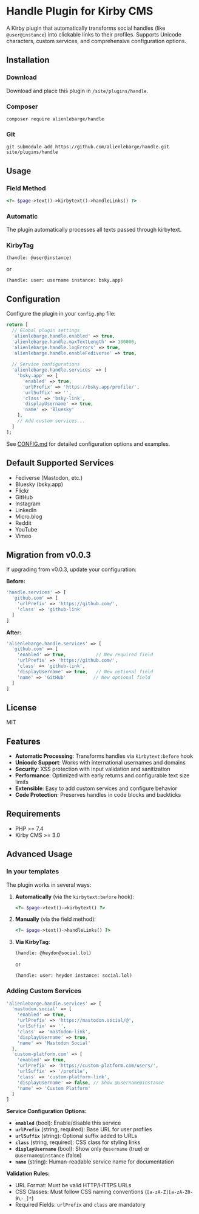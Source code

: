 # Handle Plugin for Kirby CMS

A Kirby plugin that automatically transforms social handles (like `@user@instance`) into clickable links to their profiles. Supports Unicode characters, custom services, and comprehensive configuration options.

## Installation

### Download

Download and place this plugin in `/site/plugins/handle`.

### Composer

```
composer require alienlebarge/handle
```
### Git

```
git submodule add https://github.com/alienlebarge/handle.git site/plugins/handle
```

## Usage

### Field Method

```php
<?= $page->text()->kirbytext()->handleLinks() ?>
```

### Automatic

The plugin automatically processes all texts passed through kirbytext.

### KirbyTag

```
(handle: @user@instance)
```

or

```
(handle: user: username instance: bsky.app)
```

## Configuration

Configure the plugin in your `config.php` file:

```php
return [
  // Global plugin settings
  'alienlebarge.handle.enabled' => true,
  'alienlebarge.handle.maxTextLength' => 100000,
  'alienlebarge.handle.logErrors' => true,
  'alienlebarge.handle.enableFediverse' => true,
  
  // Service configurations
  'alienlebarge.handle.services' => [
    'bsky.app' => [
      'enabled' => true,
      'urlPrefix' => 'https://bsky.app/profile/',
      'urlSuffix' => '',
      'class' => 'bsky-link',
      'displayUsername' => true,
      'name' => 'Bluesky'
    ],
    // Add custom services...
  ]
];
```

See [CONFIG.md](CONFIG.md) for detailed configuration options and examples.

## Default Supported Services

- Fediverse (Mastodon, etc.)
- Bluesky (bsky.app)
- Flickr
- GitHub
- Instagram
- LinkedIn
- Micro.blog
- Reddit
- YouTube
- Vimeo

## Migration from v0.0.3

If upgrading from v0.0.3, update your configuration:

**Before:**
```php
'handle.services' => [
  'github.com' => [
    'urlPrefix' => 'https://github.com/',
    'class' => 'github-link'
  ]
]
```

**After:**
```php
'alienlebarge.handle.services' => [
  'github.com' => [
    'enabled' => true,           // New required field
    'urlPrefix' => 'https://github.com/',
    'class' => 'github-link',
    'displayUsername' => true,   // New optional field
    'name' => 'GitHub'          // New optional field
  ]
]
```

## License

MIT

## Features

- **Automatic Processing**: Transforms handles via `kirbytext:before` hook
- **Unicode Support**: Works with international usernames and domains
- **Security**: XSS protection with input validation and sanitization
- **Performance**: Optimized with early returns and configurable text size limits
- **Extensible**: Easy to add custom services and configure behavior
- **Code Protection**: Preserves handles in code blocks and backticks

## Requirements

- PHP >= 7.4
- Kirby CMS >= 3.0

## Advanced Usage

### In your templates

The plugin works in several ways:

1. **Automatically** (via the `kirbytext:before` hook):
   ```php
   <?= $page->text()->kirbytext() ?>
   ```

2. **Manually** (via the field method):
   ```php
   <?= $page->text()->handleLinks() ?>
   ```

3. **Via KirbyTag**:
   ```
   (handle: @heydon@social.lol)
   ```
   or
   ```
   (handle: user: heydon instance: social.lol)
   ```

### Adding Custom Services

```php
'alienlebarge.handle.services' => [
  'mastodon.social' => [
    'enabled' => true,
    'urlPrefix' => 'https://mastodon.social/@',
    'urlSuffix' => '',
    'class' => 'mastodon-link',
    'displayUsername' => true,
    'name' => 'Mastodon Social'
  ],
  'custom-platform.com' => [
    'enabled' => true,
    'urlPrefix' => 'https://custom-platform.com/users/',
    'urlSuffix' => '/profile',
    'class' => 'custom-platform-link',
    'displayUsername' => false, // Show @username@instance
    'name' => 'Custom Platform'
  ]
]
```

**Service Configuration Options:**
- **`enabled`** (bool): Enable/disable this service
- **`urlPrefix`** (string, required): Base URL for user profiles  
- **`urlSuffix`** (string): Optional suffix added to URLs
- **`class`** (string, required): CSS class for styling links
- **`displayUsername`** (bool): Show only `@username` (true) or `@username@instance` (false)
- **`name`** (string): Human-readable service name for documentation

**Validation Rules:**
- URL Format: Must be valid HTTP/HTTPS URLs
- CSS Classes: Must follow CSS naming conventions (`[a-zA-Z][a-zA-Z0-9\-_]*`)
- Required Fields: `urlPrefix` and `class` are mandatory
